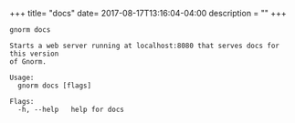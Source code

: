 +++
title= "docs"
date= 2017-08-17T13:16:04-04:00
description = ""
+++

<!-- {{{gocog
package main
import (
    "fmt"
    "os"
    "gnorm.org/gnorm/cli"
    "gnorm.org/gnorm/environ"
)
func main() {
    fmt.Println("```\ngnorm docs\n")
    os.Stderr = os.Stdout
    x := cli.ParseAndRun(environ.Values{
        Stderr: os.Stdout,
        Stdout: os.Stdout,
        Args: []string{"help", "docs"},
    })
    fmt.Println("```")
    os.Exit(x)
}
gocog}}} -->
```
gnorm docs

Starts a web server running at localhost:8080 that serves docs for this version
of Gnorm.

Usage:
  gnorm docs [flags]

Flags:
  -h, --help   help for docs
```
<!-- {{{end}}} -->